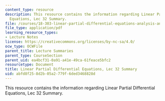 ```yaml
---
content_type: resource
description: This resource contains the information regarding Linear Partial Differential
  Equations, Lec 32 Summary.
file: /courses/18-303-linear-partial-differential-equations-analysis-and-numerics-fall-2014/abfd8f258d2b05a2779f6ded3468828d_MIT18_303F14_Lecture32.pdf
file_type: application/pdf
learning_resource_types:
- Lecture Notes
license: https://creativecommons.org/licenses/by-nc-sa/4.0/
ocw_type: OCWFile
parent_title: Lecture Summaries
parent_type: CourseSection
parent_uid: ea4bcf31-0a91-a41e-49ca-61feace5bfc2
resourcetype: Document
title: Linear Partial Differential Equations, Lec 32 Summary
uid: abfd8f25-8d2b-05a2-779f-6ded3468828d
---
```

This resource contains the information regarding Linear Partial Differential Equations, Lec 32 Summary.